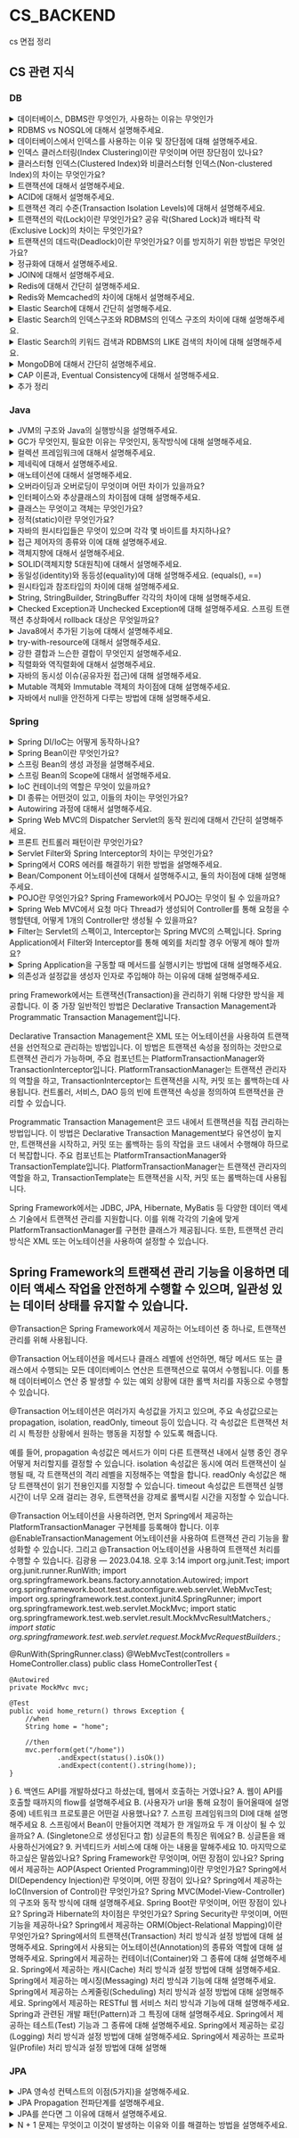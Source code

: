 # CS_BACKEND
cs 면접 정리

## CS 관련 지식

### DB

<details>
  <summary>데이터베이스, DBMS란 무엇인가, 사용하는 이유는 무엇인가</summary>
  </br>
  <p>DB (데이터베이스)는 체계적으로 구성된 데이터의 모임을 말합니다. 데이터는 컴퓨터에서 처리할 수 있는 숫자, 문자, 이미지, 음성 등의 형태가 있으며, 데이터베이스는 이러한 데이터들이 저장, 관리, 처리되는 공간입니다.</p>
  <p>DBMS는 데이터베이스 관리 시스템으로, 여러 사용자가 DB에 접근, 사용할 수 있도록 해주는 소프트웨어</p>
  <p>파일 시스템의 단점을 보완하여 데이터의 중복, 검색 등의 문제를 해결하기 위해서 사용</p>
</details>

<details>
  <summary>RDBMS vs NOSQL에 대해서 설명해주세요.</summary>
  </br>
  <p>RDBMS는 데이터베이스를 이루는 객체들의 릴레이션을 통해서 데이터를 저장하는 데이터베이스입니다. SQL을 사용해 데이터의 저장, 질의, 수정, 삭제를 할 수 있으며 데이터를 효율적으로 보관하는 것을 목적으로 하고 구조화가 굉장히 중요합니다.</p>
  <p>장점으로는 명확한 데이터 구조를 보장하고, 중복을 피할 수 있습니다.</p>
  <p>NOSQL은 RDBMS에 비해 자유로운 형태로 데이터를 저장합니다. 또한 수평확장을 할 수 있고 분산처리를 지원합니다. 다양한 형태의 NOSQL 데이터베이스가 있고, 대표적으로 key-value store, bigtable, dynamo, document db, graph db 등이 있습니다.</p>
  <p>둘은 대체될 수 있는 것이 아니고, 각각 필요한 시점에 적절히 선택해서 사용해야 합니다. 둘 다 같이쓰는 상호보완적인 존재가 될 수도 있습니다.</p>
</details>


<details>
  <summary>데이터베이스에서 인덱스를 사용하는 이유 및 장단점에 대해 설명해주세요.</summary>
  </br>
  <p>데이터베이스에서 인덱스를 사용하는 이유는 검색성능을 향상시키기 위함입니다.</p>
  <p>하지만 검색성능을 실질적으로 향상시키기 위해서는 해당 쿼리가 index를 사용하는지, 카디널리티, Selectivity 같은 요소들이 고려된 인덱스가 생성되어야 합니다.</p>
  <p>인덱스는 보통 B-트리(B-Tree)나 해시(Hash) 등의 자료구조를 사용하여 구현됩니다. B-트리 인덱스는 범위 검색에 뛰어나고, 해시 인덱스는 등값 검색에 효과적입니다.</p>
  <p>일반적인 경우의 장점으로는 빠른 검색 성능을 들 수 있습니다.</p>
  <p>일반적인 경우의 단점으로는 인덱스를 구성하는 비용 즉, 추가, 수정, 삭제 연산시에 인덱스를 형성하기 위한 추가적인 연산이 수행됩니다.인덱스를 생성하면 디스크 공간과 추가적인 쓰기 연산이 필요하므로, 인덱스를 너무 많이 사용하면 오히려 성능이 저하될 수 있습니다. 또한 인덱스가 자주 업데이트되는 경우에는 오버헤드가 발생할 수 있습니다. </p>
  <p>따라서, 인덱스를 생성할 때에는 트레이드 오프 관계에 놓여있는 요소들을 종합적으로 고려하여 생성해야합니다.</p>
</details>

<details>
  <summary>인덱스 클러스터링(Index Clustering)이란 무엇이며 어떤 장단점이 있나요?</summary>
  </br>
  <p>인덱스 클러스터링(Index Clustering)은 데이터베이스에서 인덱스와 데이터가 물리적으로 동일한 영역에 저장되는 것을 의미합니다. 즉, 클러스터형 인덱스(Clustered Index)를 생성하면 인덱스 키의 값을 기준으로 데이터가 정렬되어 저장됩니다.</p>
  <p> 장점
    <ul>
      <li>테이블에 대한 클러스터형 인덱스는 하나만 생성할 수 있습니다. 따라서 테이블에 대해 자주 사용되는 여러 개의 쿼리가 있다면, 하나의 클러스터형 인덱스로 모두 처리할 수 없을 수 있습니다.</li>
      <li>클러스터형 인덱스의 키 값이 변경되는 경우, 해당 레코드를 다시 정렬해야 하기 때문에 비용이 많이 듭니다. 따라서 키 값이 자주 변경되는 테이블에서는 클러스터형 인덱스를 사용하는 것이 적합하지 않을 수 있습니다.</li>
      <li>클러스터형 인덱스를 사용하면 인덱스 키의 값에 따라 데이터가 정렬되어 저장되기 때문에, 키 값의 분포가 균등하지 않은 경우 인덱스의 효율성이 떨어질 수 있습니다.</li>
    </ul>
  </p>
  <p> 단점
    <ul>
      <li>데이터베이스에서 인덱스를 검색할 때 물리적인 I/O 비용이 감소합니다. 클러스터형 인덱스는 인덱스 키의 값을 기준으로 데이터가 정렬되어 저장되기 때문에 검색 시 빠르게 찾을 수 있습니다.</li>
      <li>범위 검색(Range Scan)의 성능이 향상됩니다. 클러스터형 인덱스는 인덱스 키의 값에 따라 데이터가 정렬되어 저장되기 때문에 범위 검색 시 효율적으로 처리할 수 있습니다.</li>
    </ul>
  </p>
  <p>어떤 인덱스를 사용할지 선택하는 것은 해당 테이블에 대한 데이터의 사용 패턴에 따라 달라질 수 있습니다. 검색 작업이 빈번하고 대량의 데이터가 저장된 경우 클러스터형 인덱스를 사용하는 것이 적합하며, 검색 작업보다는 데이터 수정, 삭제, 추가 등의 작업이 빈번하게 발생하는 경우에는 비클러스터형 인덱스를 사용하는 것이 적합합니다.</p>
</details>

<details>
  <summary>클러스터형 인덱스(Clustered Index)와 비클러스터형 인덱스(Non-clustered Index)의 차이는 무엇인가요?</summary>
  </br>
  <p>데이터베이스에서 인덱스를 사용하는 이유는 검색성능을 향상시키기 위함입니다.</p>
  <p>
    <ul>
      <li>클러스터형 인덱스: 테이블의 모든 데이터를 지정된 칼럼 기준으로 정렬하여 저장하는 인덱스입니다. 이 때 지정된 칼럼은 유일한 값을 가져야 합니다. 클러스터형 인덱스는 테이블 당 하나만 생성할 수 있으며, 테이블 자체가 인덱스를 형성하므로 데이터베이스에서 매우 빠른 검색 속도를 제공합니다.</li>
      <li>비클러스터형 인덱스: 인덱스가 지정된 칼럼을 기준으로 데이터를 정렬하지만, 데이터 자체는 인덱스와 별도의 영역에 저장됩니다. 이 때 지정된 칼럼은 유일한 값을 가질 필요가 없습니다. 하나의 테이블에 여러 개의 비클러스터형 인덱스를 생성할 수 있으며, 인덱스를 사용하여 데이터를 찾는 데 시간이 더 걸릴 수 있지만, 데이터의 추가, 수정, 삭제 등의 작업이 발생했을 때 클러스터형 인덱스보다 더 빠르게 처리됩니다.</li>
    </ul>
  </p>
  <p>어떤 인덱스를 사용할지 선택하는 것은 해당 테이블에 대한 데이터의 사용 패턴에 따라 달라질 수 있습니다. 검색 작업이 빈번하고 대량의 데이터가 저장된 경우 클러스터형 인덱스를 사용하는 것이 적합하며, 검색 작업보다는 데이터 수정, 삭제, 추가 등의 작업이 빈번하게 발생하는 경우에는 비클러스터형 인덱스를 사용하는 것이 적합합니다.</p>
</details>

<details>
  <summary>트랜잭션에 대해서 설명해주세요.</summary>
  </br>
  <p>트랜잭션이란 데이터베이스의 상태를 변화시키는 하나의 논리적인 작업 단위라고 할 수 있으며, 트랜잭션에는 여러개의 연산이 수행될 수 있습니다.</p>
  <p>트랜잭션은 수행중에 한 작업이라도 실패하면 전부 실패하고, 모두 성공해야 성공이라고 할 수 있습니다.</p>
  <p> 트랜잭션은 데이터베이스에서 데이터의 일관성과 무결성을 보장하는 데 필수적인 개념이며, 데이터베이스에서 데이터를 안전하게 처리하기 위해서 반드시 사용되어야 합니다.</p>
</details>

<details>
  <summary>ACID에 대해서 설명해주세요.</summary>
  </br>
  <p>ACID는 트랜잭션이 안전하게 수행된다는 것을 보장하기 위한 성질입니다.</p>
  <p>
    <ul>
      <li>Atomicity(원자성): 트랜잭션의 연산은 모든 연산이 완벽히 수행되어야 하며, 한 연산이라도 실패하면 트랜잭션은 실패해야 합니다.</li>
      <li>Consistency(일관성): 트랜잭션은 유효한 상태로만 변경될 수 있습니다. DB 규칙, 조건 등을 지켜야한다.</li>
      <li>Isolation(고립성): 트랜잭션은 동시에 실행될 경우 다른 트랜잭션에 의해 영향을 받지 않고 독립적으로 실행되어야 합니다.</li>
      <li>Durability(내구성): 트랜잭션이 커밋된 이후에는 시스템 오류가 발생하더라도 커밋된 상태로 유지되는 것을 보장해야 합니다. (일반적으로 비휘발성 메모리에 데이터가 저장되는 것을 의미)</li>
    </ul>
  </p>
</details>

<details>
  <summary>트랜잭션 격리 수준(Transaction Isolation Levels)에 대해서 설명해주세요.</summary>
  </br>
  <p>트랜잭션 격리 수준(Transaction Isolation Level)은 여러 개의 트랜잭션이 동시에 실행될 때, 각 트랜잭션이 다른 트랜잭션의 영향을 받는 정도를 나타내는 개념입니다. 데이터베이스 시스템은 트랜잭션 격리 수준을 설정하여 데이터의 일관성과 무결성을 유지하면서 동시성을 향상시킵니다.</p>
  <p>
    <ul>
      <li>READ UNCOMMITTED: 다른 트랜잭션에서 커밋되지 않은 내용도 참조할 수 있다.</li>
      <li>READ COMMITTED: 다른 트랜잭션에서 커밋된 내용만 참조할 수 있다.</li>
      <li>REPEATABLE READ: 트랜잭션에 진입하기 이전에 커밋된 내용만 참조할 수 있다.</li>
      <li>SERIALIZABLE: 트랜잭션에 진입하면 락을 걸어 다른 트랜잭션이 접근하지 못하게 한다. 모든 트랜잭션을 순차적으로 실행하는 것처럼 동작합니다.(성능 매우 떨어짐)</li>
    </ul>
  </p>
</details>

<details>
  <summary>트랜잭션의 락(Lock)이란 무엇인가요? 공유 락(Shared Lock)과 배타적 락(Exclusive Lock)의 차이는 무엇인가요?</summary>
  </br>
  <p>트랜잭션에서 락(Lock)은 동시에 여러 트랜잭션이 같은 데이터에 접근할 때, 데이터의 일관성과 무결성을 유지하기 위해 사용되는 기술입니다. 트랜잭션이 데이터에 락을 걸면, 다른 트랜잭션은 그 데이터를 변경하거나 접근할 수 없게 됩니다.</p>
  <p>공유 락(Shared Lock)은 여러 트랜잭션이 동시에 데이터를 읽을 수 있는 락입니다. 여러 트랜잭션이 동시에 같은 데이터에 접근할 수 있지만, 그 데이터를 변경할 수 없습니다. 공유 락을 사용하는 경우 데이터베이스는 데이터의 일관성을 유지하면서 여러 트랜잭션이 동시에 데이터를 읽을 수 있도록 합니다.</p>
  <p>배타적 락(Exclusive Lock)은 특정 트랜잭션이 데이터를 읽고 쓸 수 있는 락입니다. 배타적 락을 건 트랜잭션이 해당 데이터를 사용 중일 때, 다른 트랜잭션은 그 데이터를 읽거나 쓸 수 없습니다. 배타적 락을 사용하는 경우 데이터베이스는 데이터의 무결성을 보장하기 위해 여러 트랜잭션들이 동시에 데이터를 변경하는 것을 방지합니다.</p>
</details>

<details>
  <summary>트랜잭션의 데드락(Deadlock)이란 무엇인가요? 이를 방지하기 위한 방법은 무엇인가요?</summary>
  </br>
  <p>데드락(Deadlock)은 두 개 이상의 트랜잭션이 서로 상대방이 가지고 있는 락을 기다리며 무한히 대기하는 상황을 말합니다. 이러한 상황에서는 어떤 트랜잭션도 진행되지 못하며, 시스템의 성능 저하나 데이터 불일치 문제를 일으킬 수 있습니다.</p>
  <p>데드락을 방지하기 위한 방법은 크게 두 가지가 있습니다. 첫 번째 방법은 트랜잭션들이 데이터베이스 객체에 접근하는 순서를 일관성 있게 유지하는 것입니다. 이를 위해서는 트랜잭션들이 데이터베이스 객체에 접근할 때 일정한 순서로 접근하도록 강제하는 방법이 있습니다. 두 번째 방법은 트랜잭션들이 필요한 데이터베이스 객체를 사용할 때 락을 설정하는 순서를 일관성 있게 유지하는 것입니다. 이를 위해서는 모든 트랜잭션에서 데이터베이스 객체에 접근할 때 일정한 순서로 락을 설정하도록 강제하는 방법이 있습니다.</p>
</details>


<details>
  <summary>정규화에 대해서 설명해주세요.</summary>
  </br>
  <p>정규화는 데이터의 중복방지, 무결성을 충족시키기 위해 데이터베이스를 설계하는 것을 의미합니다.</p>
  <p>데이터베이스 설계 시에는 데이터 중복성을 최소화하고 일관성을 유지하는 것이 중요한데, 이를 위해서는 각 데이터 요소가 중복되지 않도록 테이블을 분리하고, 각각의 테이블 간에 관계를 설정해야 합니다. 이러한 과정에서 정규화를 수행합니다.</p>
   <p>
    <ul>
      <li>제1정규화(1NF) : 테이블의 각 필드는 원자값(Atomic value)만을 포함하도록 분해합니다.</li>
      <li>제2정규화(2NF) : 테이블의 모든 필드가 기본 키에 대해 완전 함수 종속( Fully functional dependency)을 갖도록 테이블을 분해합니다.</li>
      <li>제3정규화(3NF) : 테이블에서 이행적 함수 종속(Transitive dependency)이 존재하지 않도록 테이블을 분해합니다.</li>
    </ul>
  </p>
</details>

<details>
  <summary>JOIN에 대해서 설명해주세요.</summary>
  </br>
  <p>JOIN은 두 개 이상의 테이블에서 데이터를 검색하거나 결합하는 방법입니다. JOIN은 데이터베이스에서 가장 많이 사용되는 연산 중 하나이며, 테이블 간 관계를 사용해 데이터를 가져오는 데 사용됩니다.</p>
  <p>JOIN은 일반적으로 두 가지 방법으로 수행됩니다. 첫 번째 방법은 Nested Loop Join입니다. 이 방법은 두 테이블을 루프로 반복하고 조건을 충족하는 행을 찾아 조인합니다. 두 번째 방법은 Hash Join입니다. 이 방법은 두 테이블을 해시 함수를 사용해 조인합니다. 해시 함수는 데이터의 일부를 사용해 키를 만들고 이를 사용해 테이블을 연결합니다.</p>
</details>


<details>
  <summary>Redis에 대해서 간단히 설명해주세요.</summary>
  </br>
  <p>Redis는 메모리 기반의 Key-Value 형태의 오픈소스 데이터베이스이며, NoSQL 데이터베이스의 일종입니다. 데이터를 디스크가 아닌 메모리에 저장하기 때문에 속도가 빠르며, 데이터 처리 속도가 빠르다는 장점이 있습니다.</p>
    <p>특징
    <ul>
      <li>In-Memory 데이터베이스: 데이터를 메모리에 저장하기 때문에 처리 속도가 매우 빠르며, 캐시로 많이 사용됩니다.</li>
      <li>다양한 데이터 타입 지원: 문자열(String), 리스트(List), 셋(Set), 정렬된 셋(Sorted Set), 해시(Hash) 등 다양한 데이터 타입을 지원합니다.</li>
      <li>높은 가용성(High Availability): 마스터-슬레이브 복제 기능을 지원하여, 마스터 노드가 다운되었을 때 자동으로 슬레이브 노드가 마스터 역할을 대신 수행할 수 있습니다.
      </li>
      <li>데이터 영속화(Persistence): RDB와 AOF 방식을 지원하여, 데이터의 영속성을 보장합니다.</li>
    </ul>
  </p>
  <p>스프링에서는 세션을 관리하거나, 캐싱을 하는데에 자주 사용되는 것으로 알고 있습니다.</p>
</details>

<details>
  <summary>Redis와 Memcached의 차이에 대해서 설명해주세요.</summary>
  </br>
  <p>Redis는 싱글 스레드 기반으로 동작하고, Memcached는 멀티스레드를 지원해서 멀티 프로세싱이 가능합니다.</p>
  <p>Redis는 다양한 자료구조를 지원하고, Memcached는 문자열 형태로만 저장합니다.</p>
  <p>Redis는 여러 용도로 사용할 수 있도록 다양한 기능을 지원합니다.</p>
  <p>Redis는 스냅샷, AOF 로그를 통해서 데이터 복구가 가능합니다.</p>
</details>

<details>
  <summary>Elastic Search에 대해서 간단히 설명해주세요.</summary>
  </br>
  <p>Elastic Search는 자바로 개발된 오픈소스 검색엔진 입니다. 보통 단독으로 사용하기보다는 ELK 스택이라고 부르는 Logstash, Kibana, Beats를 추가적으로 사용합니다.</p>
  <p>Inverted Index 구조로 데이터를 저장해서, 전문(Full-text) 검색시에 RDBMS에 비해 뛰어난 성능을 보장합니다.</p>
  <p>다양한 용도로 사용할 수 있습니다. (데이터 저장, 문서 검색, 위치 검색, 머신 러닝 기반 검색, 로그 분석, 보안 감사 분석 등)</p>
</details>

<details>
  <summary>Elastic Search의 인덱스구조와 RDBMS의 인덱스 구조의 차이에 대해 설명해주세요.</summary>
  </br>
  <p>Elastic Search는 Inverted-Index 구조로 데이터를 저장합니다. 이는 책의 색인을 생각해보면 쉬운데, 특정 단어가 출현하는 doc을 저장하는 것입니다. 반면 RDBMS는 B-Tree와 그와 유사한 인덱스를 사용합니다. 데이터가 어디에 존재하는지 어떤 순서로 저장하는 지의 차이라고 생각합니다. RDBMS에도 다양한 인덱스 구조가 있으나 여기서 예로 든 것은 B-Tree 인덱스입니다.</p>
</details>

<details>
  <summary>Elastic Search의 키워드 검색과 RDBMS의 LIKE 검색의 차이에 대해 설명해주세요.</summary>
  </br>
  <p>Elastic Search의 키워드 검색은 document를 저장할 때 수행하는 알고리즘과 동일한 알고리즘으로 키워드를 분리합니다. 그 중에서 랭킹알고리즘을 통해서 가장 유사한 순서대로 결과를 나타냅니다.</p>
  <p>RDBMS에서의 LIKE 검색은 와일드카드로 시작하지 않는 경우에만 인덱스를 사용하고 나머지 경우는 전체를 탐색하기 때문에 상대적으로 느립니다.</p>
</details>

<details>
  <summary>MongoDB에 대해서 간단히 설명해주세요.</summary>
  </br>
  <p></p>
</details>

<details>
  <summary>CAP 이론과, Eventual Consistency에 대해서 설명해주세요.</summary>
  </br>
  <p>CAP 이론은 분산 환경에서 모두를 만족하는 시스템은 없다는 이론입니다.</p>
  <p>
    <ul>
      <li>Consitenty(일관성): ACID의 일관성과는 약간 다릅니다. 모든 노드가 같은 시간에 같은 데이터를 보여줘야 한다는 것입니다.</li>
      <li>Availability(가용성): 모든 동작에 대한 응답이 리턴되어야 합니다.</li>
      <li>Partition Tolerance(분할 내성): 시스템 일부가 네트워크에서 연결이 끊기더라도 동작해야 합니다.</li>
    </ul>
  </p>
  <p>CAP는 해당 시스템이 이거다 하고 말하기 곤란한게 어떻게 클러스터링 하느냐에 따라 달라질 수 있습니다. 그렇기 때문에 어떤 전략을 취할 때 어떤 것을 선택했는가를 잘 알아야 합니다. (단순히 MySQL이 CA입니다. 보다는 어떤 이유로 CA인지 근거를 생각해보기) 그리고 어느정도 한계가 있는 이론이고 PACELC 이론이라고 또 있습니다.</p>
  <p>Eventual Consistency는 이 Consistency를 보장해주지 못하기 때문에 나온 개념으로, Consistency를 완전히 보장하지는 않지만, 결과적으로 언젠가는 Conssistency가 보장됨을 의미합니다.</p>
</details>


<details>
  <summary>추가 정리</summary>
쿼리 튜닝(Query tuning)이란 무엇이며 어떤 방법이 있는가요?
데이터베이스 백업과 복구에 대해 설명해주세요.
데이터베이스 보안에 대해 설명해주세요.
SQL Injection이란 무엇이며 어떻게 방지할 수 있나요?
데이터베이스 트리거(Trigger)란 무엇이며 어떤 경우에 사용하나요?
데이터베이스 뷰(View)란 무엇이며 어떤 경우에 사용하나요?
데이터베이스 샤딩(Sharding)이란 무엇이며 어떤 장단점이 있나요?
데이터베이스 파티셔닝(Partitioning)이란 무엇이며 어떤 경우에 사용하나요?
데이터베이스 쿼리(Query) 최적화에 대해 설명해주세요.
OLTP(Online Transaction Processing)와 OLAP(Online Analytical Processing)의 차이점은 무엇인가요?
데이터베이스 스키마(Schema)란 무엇이며 어떤 경우에 사용하나요?
데이터베이스 복제(Replication)란 무엇이며 어떤 경우에 사용하나요?
Table과 View의 차이
DB Key 종류 및 의미
</details>


### Java

<details>
  <summary>JVM의 구조와 Java의 실행방식을 설명해주세요.</summary>
  </br>
  <p>자바 가상 머신의 약자를 따서 줄여 부르는 용어로 JVM의 역할은 자바 애플리케이션을 클래스 로더를 통해 읽어 자바 API와 함께 실행하는 것입니다. 메모리 관리(GC)을 수행하며 스택기반의 가상머신입니다.</p>
  <p>JVM의 구조는 Class Loader, Execution engine, Runtime Data Area, JNI, Native Method Library로 이루어져 있습니다.</p>
  <ul>
    <li>클래스 로더: JVM내로 클래스를 로드하고, 링크를 통해 배치하는 작업을 수행하는 모듈</li>
    <li>실행 엔진: 바이트 코드를 실행시키는 역할</li>
    <ul>
      <li>인터프리터: 바이트 코드를 한줄 씩 실행합니다.</li>
      <li>JIT 컴파일러: 인터피르터 효율을 높이기 위한 컴파일러로 인터프리터가 반복되는 코드를 발견하면 JIT 컴파일러가 반복되는 코드를 네이티브 코드로 바꿔줍니다. 그 다음부터 인터프리터는 네이티브 코드로 컴파일된 코드를 바로 사용합니다.</li>
      <li>GC(Garbage Collector): 가비지 컬렉터로 힙 영역에서 사용되지 않는 객체들을 제거하는 작업을 의미합니다.</li>
    </ul>
    <li>Runtime Data Areas: 프로그램 실행 중에 사용되는 다양한 영역입니다.</li>
    <ul>
      <li>PC Register: Thread가 시작될 때 생성되며 현재 수행 중인 JVM 명령의 주소를 갖고 있습니다.</li>
      <li>Stack Area: 지역 변수, 파라미터 등이 생성되는 영역. 실제 객체는 Heap에 할당되고 해당 레퍼런스만 Stack에 저장됩니다.</li>
      <li>Heap Area: 동적으로 생성된 오브젝트와 배열이 저장되는 곳으로 GC의 대상 영역입니다.</li>
      <li>Method Area: 클래스 멤버 변수, 메소드 정보, Type 정보, Constant Pool, static, final 변수 등이 생성됩니다. 상수 풀(Constant Pool)은 모든 Symbolic Reference를 포함하고 있습니다.</li>
    </ul>
    <li>JNI(Java Native Interface): 자바 애플리케이션에서 C, C++, 어셈블리어로 작성된 함수를 사용할 수 있는 방법을 제공해줍니다. Native 키워드를 사용하여 메서드를 호출합니다. 대표적인 메서드는 Thread의 currentThread()입니다.</li>
    <li>Native Method Library: C, C++로 작성된 라이브러리 입니다.</li>
  </ul>
  <p>Java의 실행방식
    <ul>
    <li>자바 컴파일러(javac)가 자바 소스코드(.java)를 읽어 자바 바이트코드(.class)로 변환시킵니다.</li>
    <li>Class Loader를 통해 class 파일들을 JVM으로 로딩합니다.</li>
    <li>로딩된 class파일들은 Execution engine을 통해 해석됩니다.</li>
    <li>해석된 바이트코드는 Runtime Data Areas 에 배치되어 실질적인 수행이 이루어집니다.</li>
    </ul>
  </p>
</details>

<details>
  <summary>GC가 무엇인지, 필요한 이유는 무엇인지, 동작방식에 대해 설명해주세요.</summary>
  </br>
  <p>GC는 힙 영역에서 사용하지 않는 객체들을 제거하는 작업을 총칭합니다. 이 객체를 제거하는 작업이 필요한 이유는 자바는 개발자가 메모리를 직접 해제해줄 수 없는 언어이기 때문입니다. 따라서 객체를 사용하고 제거하는 기능이 필요하게 됩니다.</p>
  <p>GC의 동작방식은 가장 간단한 Serial GC 방식으로 설명합니다. 좀 더 진보된 GC는 G1 GC, ZGC가 있으며 여기선 다루지 않습니다.</p>
  <p>GC는 Minor GC, Major GC로 구분할 수 있습니다. Minor GC는 young 영역에서, Major GC는 old 영역에서 일어난다고 정의합니다. (Major GC, Full GC는 명확히 정의된 문서가 없습니다.) GC를 수행할 때는 GC를 수행하는 스레드 이외의 스레드는 모두 정지합니다. 이를 Stop-the-world라고 합니다.</p>
  <p>Minor GC는 Eden 영역이 가득 참에서 부터 시작됩니다. Eden 영역에서 참조가 남아있는 객체를 mark하고 survivor 영역으로 복사합니다. 그리고 Eden 영역을 비웁니다. Survivor 영역도 가득차면 같은 방식으로 다른 Survivor 영역에 복사하고 비웁니다. 이를 반복하다 보면 계속 해서 살아남는 객체는 old 영역으로 이동하게 됩니다.</p>
  <p>Major GC는 old 영역에서 일어납니다. 위와 반대로 삭제되어야 하는 객체를 mark합니다. 그리고 지웁(sweep)니다. 메모리는 단편화 된 상태이므로 이를 한 군데에 모아주는 것을 Compaction이라 하며 compact라고 합니다. 그래서 Mark-Sweep-Compact 알고리즘이라고 합니다.</p>
  <p>이것이 중요한 이유는 GC 수행시 시스템이 멈추기 때문에 의도치 않은 장애의 원인이 될 수 있습니다. 따라서 이를 위해 힙 영역을 조정하는 것을 GC 튜닝이라고 하고 JVM 메모리는 절대 마음대로 조정해선 안됩니다.</p>
</details>

<details>
  <summary>컬렉션 프레임워크에 대해서 설명해주세요.</summary>
  </br>
  <p>Java Collection은 널리 알려져 있는 자료구조를 바탕으로 객체, 데이터들을 효율적으로 관리 할 수 있는 자료구조들이 있는 라이브러리를 컬렉션 프레임워크라고 합니다.</p>
  <p>List, Set은 Collection 인터페이스을 상속받지만, Map 인터페이스는 구조상의 차이라 별도로 정의합니다.</p>
</details>

<details>
  <summary>제네릭에 대해서 설명해주세요.</summary>
  </br>
  <p>제네릭은 자바의 타입 안정성을 맡고 있습니다. 컴파일 과정에서 타입체크를 해주는 기능으로 객체의 타입을 컴파일 시에 체크하기 때문에 객체의 타입 안정성을 높이고 형변환의 번거로움을 줄여줍니다.</p>
</details>

<details>
  <summary>애노테이션에 대해서 설명해주세요.</summary>
  </br>
  <p>애노테이션은 인터페이스를 기반으로 한 문법으로 주석처럼 코드에 달아 클래스에 특별한 의미를 부여하거나 기능을 주입할 수 있습니다. built-in annotation은 상속받아서 메소드를 오버라이드 할 때 나타나는 @Override 애노테이션이 그 대표적인 예입니다.</p>
  <p>메타 애너테이션은 애노테이션을 선언할 때 사용하는 애노테이션입니다.</p>
  <ul>
    <li>@Retention: 애노테이션 유지 범위를 지정합니다. (소스, 클래스, 런타임)</li>
    <li>@Inherit: 애노테이션을 하위 클래스까지 전달여부를 지정합니다. 이 애노테이션이 있으면 하위 클래스까지 상속이 가능합니다.</li>
    <li>@Target: 해당 애노테이션을 어디에 사용할 지 결정합니다. (타입, 필드, 메서드, 파라미터, 생성자, 로컬변수, 애노테이션 타입)</li>
  </ul>
</details>

<details>
  <summary>오버라이딩과 오버로딩이 무엇이며 어떤 차이가 있을까요?</summary>
  </br>
  <p>의외로 굉장히 많은 답을 들을 수 있는 질문입니다.</p>
  <p>오버라이딩은 상위 클래스의 메소드를 재정의 하는 것을 의미합니다. 또, 런타임 다형성이기도 합니다.</p>
  <p>오버로딩은 같은 클래스 내에서 동일한 메소드 이름을 가지지만, 매개변수의 타입, 개수가 다르게 구현할 수 있는 것을 의미하며 컴파일 타임 다형성이기도 합니다. 따라서 오버라이딩 될 수 있습니다.</p>
  <p>추가로 `@Override`를 써야하는 이유를 꼭 생각해보세요. 이 애노테이션은 컴파일 타임에 오버라이딩에 대한 안정성을 부여해주기 때문에 반드시 써주는 것이 좋습니다.</p>
</details>

<details>
  <summary>인터페이스와 추상클래스의 차이점에 대해 설명해주세요.</summary>
  </br>
  <p>추상클래스는 객체의 추상적인 상위 개념으로 공통된 개념을 표현할 때 사용합니다. 단일 상속만 가능합니다. 추상클래스를 상속하는 집합간에는 연관관계가 있습니다.</p>
  <p>인터페이스는 구현 객체가 같은 동작을 한다는 것을 보장하기 위해 사용합니다. 다중 상속이 가능합니다. 인터페이스를 구현하는 집합간에는 관계가 없을 수 있습니다.</p>
</details>

<details>
  <summary>클래스는 무엇이고 객체는 무엇인가요?</summary>
  </br>
  <p>클래스는 객체를 정의하는 틀 또는 설계도와 같은 의미로 사용됩니다.</p>
  <p>객체는 식별 가능한 개체 또는 사물입니다. 객체는 구별 가능한 식별자, 특징적인 행동, 변경 가능한 상태를 가집니다. 인스턴스들을 통칭하는 용도로 사용합니다.</p>
</details>

<details>
  <summary>정적(static)이란 무엇인가요?</summary>
  </br>
  <p>static은 클래스 멤버라고 하며, 클래스 로더가 클래스를 로딩해서 메소드 메모리 영역에 적재할 때 클래스별로 관리됩니다.</p>
  <p>static 키워드를 통해 생성된 정적멤버들은 PermGen 또는 Metaspace에 저장되며 저장된 메모리는 모든 객체가 공유하며 하나의 멤버를 어디서든지 참조할 수 있는 장점이 있습니다.</p>
  <p>그러나, GC의 관리 영역 밖에 존재하기 때문에 프로그램 종료시까지 메모리가 할당된 채로 존재합니다. 너무 남발하게 되면 시스템 성능에 악영향을 줄 수 있습니다.</p>
</details>

<details>
  <summary>자바의 원시타입들은 무엇이 있으며 각각 몇 바이트를 차지하나요?</summary>
  </br>
  <p>실제 면접에서 들었던 질문입니다. 들었을 때 굉장히 당황했던 기억이 나네요.</p>
  <p>boolean(1), char(unsigned 2), byte(1), short(2), int(4), long(8), float(4), double(8)</p>
  <p>사실 JVM에 의존적이기 때문에 정확한 크기라기 보다는 대략적인 크기입니다.</p>
</details>

<details>
  <summary>접근 제어자의 종류와 이에 대해 설명해주세요.</summary>
  </br>
  <p>private, default, protected, public이 있습니다. private은 해당 클래스 내에서만 접근 가능하고, default는 해당 패키지, protected는 상속한 클래스, public은 전체 영역에서 접근 가능합니다.</p>
  <p>접근 제어자를 사용하는 이유는 외부에 보여주고 싶은 정보들을 선택적으로 제공하기 위함이고, 캡슐화와 통하는 면이 있습니다.</p>
</details>

<details>
  <summary>객체지향에 대해서 설명해주세요.</summary>
  </br>
  <p>객체지향을 정의하면, 의존성 관리입니다.</p>
  <p>객체지향으로 의존성을 관리함으로써 변경 영향을 최소화하고 독립적인 배포가 가능해지며 독립적인 개발이 가능해집니다. 따라서 객체지향에서 가장 중요한 것은 DIP(Dependency Inversion Principle)를 통한 고수준 정책(High Level Policy)와 저수준 구현 세부사항(Low Level Details)의 분리라고 할 수 있습니다.</p>
</details>

<details>
  <summary>SOLID(객체지향 5대원칙)에 대해서 설명해주세요.</summary>
  </br>
  <p>SRP(단일책임원칙)은 한 클래스의 하나의 책임만 가져야 합니다.</p>
  <p>OCP(개방-폐쇄 원칙)은 확장에는 열려 있으나 변경에는 닫혀 있어야 하며, 다형성을 활용해야 합니다.</p>
  <p>LSP(리스코프 치환 원칙)은 프로그램의 객체는 프로그램의 정확성을 깨뜨리지 않으면서 하위 타입의 인스턴스로 바꿀 수 있어야하는 원칙으로 상위 타입을 상속해서 재정의 했을 때 프로그램이 깨지지 않아야 합니다.</p>
  <p>ISP(인터페이스 분리 원칙)은 클라이언트는 자신이 사용하지 않는 메서드에 의존 관계를 맺으면 안되는 원칙입니다. 특정 클라이언트를 위한 인터페이스 여러 개가 범용 인터페이스 하나보다 더 낫습니다. 즉, 비대한 인터페이스보단 더 작고 구체적인 인터페이스로 분리해야합니다.</p>
  <p>DIP(의존관계 역전 원칙)은 추상적인 것은 자신보다 구체적인 것에 의존하지 않고, 변화하기 쉬운 것에 의존해서는 안된다는 원칙입니다. 구체적으론 구현 클래스에 의존하지 말고, 인터페이스에 의존해야 하는 원칙입니다.</p>
</details>

<details>
  <summary>동일성(identity)와 동등성(equality)에 대해 설명해주세요. (equals(), ==)</summary>
  </br>
  <p>동일성은 객체의 주소를 비교하는 것이고, 동등성은 객체의 같음을 비교하는 것입니다.</p>
  <p>기본적으로 자바에서는 Object 클래스에 정의된 equals() 메소드가 동일성 비교를 합니다. 따라서, 개발자는 원한다면 equals() 메소드를 오버라이딩해서 동등성의 판단 기준을 정의해주면 됩니다.</p>
</details>

<details>
  <summary>원시타입과 참조타입의 차이에 대해 설명해주세요.</summary>
  </br>
  <p>원시타입은 Java에서 단 8개 밖에 존재하지 않는 타입입니다. 나머지는 모두 참조타입이라고 볼 수 있고, Object 클래스이거나 이를 상속하는 클래스들로 이루어져 있습니다.</p>
  <p>원시타입은 항상 값이 존재해야 합니다. 반면, Object 타입은 null 포인터를 가질 수 있습니다. 그리고 멤버변수가 초기화될 때, 원시타입은 기본값을 가지지만, 참조타입은 null 포인터를 가지는 차이도 있습니다.</p>
</details>

<details>
  <summary>String, StringBuilder, StringBuffer 각각의 차이에 대해 설명해주세요.</summary>
  </br>
  <p>String은 불변입니다. StringBuilder와 StringBuffer는 이런 String의 특징때문에 사용하는 가변타입이라고 볼 수 있습니다.</p>
  <p>StringBuilder와 StringBuffer는 Thread-safe 여부의 차이가 있습니다. StringBuilder는 Thread-safe하지 않습니다. 따라서 Multi-Thread 환경에서 사용할 때는 StringBuffer를 사용합니다.</p>
</details>

<details>
  <summary>Checked Exception과 Unchecked Exception에 대해 설명해주세요. 스프링 트랜잭션 추상화에서 rollback 대상은 무엇일까요?</summary>
  </br>
  <p>둘의 차이는 RuntimeException을 상속하는가의 여부에 따라 다릅니다. RuntimeException을 상속하면 UncheckedException이 됩니다. 스프링 트랜잭션 추상화에서 rollback 대상은 바로 UncheckedException입니다.</p>
  <p>이 둘을 잘 알기 위해서는 토비의 스프링을 보시는 것을 추천합니다.</p>
</details>

<details>
  <summary>Java8에서 추가된 기능에 대해서 설명해주세요.</summary>
  </br>
  <p>자신이 사용한 경험을 말해주면 더 효과적일 것 같습니다.</p>
  <p>Java8에서는 Lambda식, Stream API, Optional, 날짜 시간 API, StringJoiner 등이 추가되었습니다.</p>
  <p>lambda는 함수형 프로그래밍을 지원하기 위한 기능이고, Stream API는 고차함수를 지원합니다. Optional은 Null-safety를 제공하며, Stream과 사용법이 유사합니다. 날짜 시간 API는 Joda-time등의 라이브러리에서 영향을 받아 괜찮은 API가 되었으며, StringJoiner는 문자열을 간단하게 구분자로 합칠 수 있는 기능을 제공합니다.</p>
</details>

<details>
  <summary>try-with-resource에 대해서 설명해주세요.</summary>
  </br>
  <p>try-with-resources는 자바 버전7에 도입된 문법입니다.</p>
  <p>자바 7 버전 이전에서 하나 이상의 리소스(java.lang.AutoCloseable을 구현한 객체 혹은 java.io.Closeable를 구현한 객체)를 사용할 경우 개발자가 임의로 finally 문에서 ~~.close()를 사용하여 자원 해제를 시켜줘야 했습니다.</p>
  <p>만약 개발자가 사용한 자원을 finally 문에서 해제시켜주지 않고 누락시켰다면 자원이 해제되지 않은 채로 프로그램이 오작동하게 되고, finally 문에서 자원을 해제 시켜주더라도 자원 해제를 위한 중복 코드가 발생하기 때문에 소스 코드의 가독성을 해치는 단점이 있었습니다.</p>
  <p>이를 해결하기 위해 try() 안에 사용할 리소스 객체를 명시적으로 선언하여 사용하면, try 블록 안에서 로직이 정상적으로 완료되었는지, 갑작스럽게 완료되었는지 여부와 관계 없이 JVM에서 자동으로 자원을 반납해주는 기능을 하도록 도입하였습니다.</p>
  <p>추가로, 자바 9 버전에서는 try() 문 안에 명시적으로 객체 선언을 하기 보다는 try 문 바깥에서 객체 선언을 하고 생성된 인스턴스의 변수를 넣어줄 수 있도록 바뀌었습니다.</p>
  <p>
  Java 7 : try(BufferedReader br = new BufferedReader()) <br>
  Java 9 : try(br)
  </p>
</details>

<details>
  <summary>강한 결합과 느슨한 결합이 무엇인지 설명해주세요.</summary>
  </br>
  <p>결합도는 의존성의 정도를 나타내며 다른 모듈에 대해 얼마나 많은 정보를 알고 있는지에 대한 척도입니다.</p>
  <p>어떤 모듈이 다른 모듈에 너무 자세한 부분(구현 세부사항)까지 알고 있을 경우에 강한 결합도를 가진다고 합니다.</p>
  <p>어떤 모듈이 다른 모듈에 대해 필요한 정보(인터페이스로 추상화된 고수준 정책)만 알고 있다면 두 모듈은 낮은 결합도를 가진다고 합니다.</p>
  <p>객체지향 관점에서 결합도는 객체 또는 클래스가 협력에 필요한 적절한 수준의 관계만을 유지하고 있는지를 나타냅니다. 이러한 관점에서 강한 결합도는 반드시 지양해야 하며, 개발자는 적절한 결합도를 유지할 수 있도록 고민하고 설계해야 합니다.</p>
</details>

<details>
  <summary>직렬화와 역직렬화에 대해서 설명해주세요.</summary>
  </br>
  <p>직렬화란 자바 시스템 내부에서 사용되는 객체 또는 데이터를 외부의 자바 시스템에서도 사용할 수 있도록 바이트 형태로 데이터 변환하는 기술과 바이트로 변환된 데이터를 다시 변환하는 기술(역직렬화)을 아울러서 이야기 합니다.</p>
  <p>자바 직렬화는 JVM의 메모리에서만 상주되어있는 객체 데이터를 영속화(Persistence)가 필요할 때 사용됩니다. 시스템이 종료되더라도 없어지지 않는 장점을 가지며 영속화된 데이터이기 때문에 네트워크로 전송이 가능합니다.</p>
</details>

<details>
  <summary>자바의 동시성 이슈(공유자원 접근)에 대해 설명해주세요.</summary>
  </br>
  <p></p>
</details>

<details>
  <summary>Mutable 객체와 Immutable 객체의 차이점에 대해 설명해주세요.</summary>
  </br>
  <p>Mutable 객체는 변경 가능 객체이고, Immutable 객체는 불변 객체라고 흔히들 말합니다.</p>
  <p>Mutable 객체는 도메인 개체(도메인 클래스 혹은 엔터티)로 사용됩니다. Mutable 객체의 변경 메서드는 Command method라고도 부르며, 리턴 타입을 void 로 정의합니다. 또한 void 리턴 타입의 어떠한 상태를 변경하는 메서드는 모두 Command method의 상징입니다.</p>
  <p>
  Immutable 객체는 불변객체이며 값 객체, 서비스 객체 등에 사용됩니다. Immutable 객체의 변경 메서드는 변경한 객체의 복사본을 반환해야 합니다.
  </p>
</details>

<details>
  <summary>자바에서 null을 안전하게 다루는 방법에 대해 설명해주세요.</summary>
  </br>
  <p>공개 메서드가 아닌 곳에는 assert를 사용하여 null을 방어할 수 있습니다. 또한 메서드의 인자를 받을 때 Objects.requireNonNull()을 사용하여 방어할 수 있습니다. 그리고 Optional을 사용해 리턴 타입에서 null을 반환하지 않도록 방어할 수 있습니다. 마지막으로 사전 조건과 사후 조건을 명확히 하여 계약에 의한 설계를 실천해야 합니다.</p>
</details>

### Spring

<details>
  <summary>Spring DI/IoC는 어떻게 동작하나요?</summary>
  </br>
  <p>IoC(제어의 역전)은 프로그램의 제어 흐름을 직접 제어하는 것이 아니라 외부에서 관리하는 것으로 코드의 최종호출은 개발자가 제어하는 것이 아닌 프레임워크의 내부에서 결정된 대로 이루어집니다.</p>
  <p>DI(의존관계 주입)은 Spring 프레임워크에서 지원하는 IoC의 형태로 클래스 사이의 의존관계를 빈 설정 정보를 바탕으로 컨테이너가 자동으로 연결해줍니다.</p>
  <p>스프링에서는 스프링 컨테이너 ApplicationContext를 이용하여 설정 정보를 생성, 등록하고 필요한 객체를 생성자 혹은 setter를 통해 주입합니다.</p>
</details>

<details>
  <summary>Spring Bean이란 무엇인가요?</summary>
  </br>
  <p>IoC 컨테이너 안에 들어있는 객체로 필요할 때 IoC컨테이너에서 가져와서 사용합니다. @Bean 을 사용하거나 xml설정을 통해 일반 객체를 Bean으로 등록할 수 있습니다.</p>
</details>

<details>
  <summary>스프링 Bean의 생성 과정을 설명해주세요.</summary>
  </br>
  <p>객체 생성 → 의존 설정 → 초기화 → 사용 → 소멸 과정의 생명주기를 가지고 있습니다. Bean은 스프링 컨테이너에 의해 생명주기를 관리하며 빈 초기화방법은 @PostConstruct 를 빈 소멸에서는 @PreDestroy 를 사용합니다.</p>
  <p>생성한 스프링 빈을 등록할 때는 ComponentScan을 이용하거나 @Configuration 의 @Bean 을 사용하여 빈 설정파일에 직접 빈을 등록할 수 있습니다.</p>
</details>

<details>
  <summary>스프링 Bean의 Scope에 대해서 설명해주세요.</summary>
  </br>
  <p>빈 스코프는 빈이 존재할 수 있는 범위를 뜻하며 싱글톤, 프로토타입, request, session, application 등이 있습니다.</p>
  <p>싱글톤은 기본 스코프로 스프링 컨테이너의 시작과 종료까지 유지되는 가장 넓은 범위의 스코프입니다.</p>
  <p>프로토타입은 빈의 생성과 의존관계 주입까지만 관여하고 더는 관리하지 않는 매우 짧은 범위의 스코프입니다.</p>
  <p>request는 웹 요청이 들어오고 나갈때까지 유지하는 스코프, session은 웹 세션이 생성, 종료할때까지, application은 웹 서블릿 컨텍스트와 같은 범위로 유지하는 스코프입니다.</p>
</details>

<details>
  <summary>IoC 컨테이너의 역할은 무엇이 있을까요?</summary>
  </br>
  <p>애플리케이션 실행시점에 빈 오브젝트를 인스턴스화하고 DI 한 후에 최초로 애플리케이션을 기동할 빈 하나를 제공해준다</p>
</details>

<details>
  <summary>DI 종류는 어떤것이 있고, 이들의 차이는 무엇인가요?</summary>
  </br>
  <p>DI는 세가지 방법이 있습니다. 생성자 삽입, Setter를 이용한 메소드 매개 변수 삽입, 필드 주입이 있습니다.</p>
  <p>생성자 주입은 생성자 호출시점에 딱 1번만 호출되는 것을 보장하며 불변, 필수 의존관계에 사용합니다.</p>
  <p>Setter주입은 선택, 변경 가능성이 있는 의존관계에 사용되며 스프링빈을 선택적으로 등록이 가능합니다.</p>
  <p>필드 주입은 `@Autowired` 를 사용하는데 외부에서 변경이 불가능하여 테스트 하기 힘듭니다. DI 프레임워크 없이는 작동하기 힘들며, 주로 애플리케이션과 관계없는 테스트코드나 `@Configuration` 같은 스프링 설정 목적으로 사용합니다. </p>
</details>

<details>
  <summary>Autowiring 과정에 대해서 설명해주세요.</summary>
  </br>
  <p>컨테이너에서 타입(인터페이스 또는 오브젝트)을 이용해 의존 대상 객체를 검색하고 할당할 수 있는 빈 객체를 찾아 주입한다</p>
</details>

<details>
  <summary>Spring Web MVC의 Dispatcher Servlet의 동작 원리에 대해서 간단히 설명해주세요.</summary>
  </br>
  <p></p>
</details>

<details>
  <summary>프론트 컨트롤러 패턴이란 무엇인가요?</summary>
  </br>
  <p>클라이언트의 다양한 요청마다 서블릿을 만들어서 사용한다고 하면 개발과 유지보수의 효율이 떨어질 수 밖에 없습니다. 프론트 컨트롤러 패턴을 사용함으로써 각 요청을 적절한 곳으로 위임해줌으로써 개발과 유지보수의 효율성이 증가하고 모든 요청에 대해 보안, 국제화, 라우팅 및 로그와 같은 일반적인 기능을 한 곳에서 캡슐화할 수 있습니다. Spring에서는 DispatcherServlet이 프론트 컨트롤러 패턴을 사용한 예이며, DispatcherServlet이 Bean으로 등록되어 package를 scan하고 @Controller, @RestController 애노테이션을 확인하여 어떠한 요청이 들어왔을 때 적절한 Handler Method에 위임해줍니다.</p>
</details>

<details>
  <summary>Servlet Filter와 Spring Interceptor의 차이는 무엇인가요?</summary>
  </br>
  <p>Filter는 Servlet Filter로써 javax.servlet 스펙에 포함되는 클래스입니다.</p>
  <p>Interceptor는 Spring MVC 스펙에 포함되어 있는 클래스입니다.</p>
  <p>Filter는 Servlet에서 전후처리를 담당하며, Interceptor는 Spring에서 Handler를 실행하기 전후나, ViewResolver를 통해 컨트롤러에서 리턴한 View Name으로부터 렌더링을 담당할 View 오브젝트를 준비해 돌려준 후 실제 View를 렌더링한 후에 어떠한 처리를 담당합니다.</p>
  <p>Filter는 Web Application(Tomcat을 사용할 경우 web.xml)에 등록하며, Interceptor는 Spring의 Application Context에 등록합니다.</p>
  <p>Filter는 Method Signature에 있는 Argument인 HttpServletRequest 혹은 HttpServeltResponse를 ServletRequest, ServletResponse 등으로 교체할 때 사용하거나, 데이터 변환(다운로드 파일의 압축 및 데이터 암호화 등), XSL/T를 이용한 XML 문서 변경, 사용자 인증, 자원 접근에 대한 로깅 등에 사용합니다.</p>
  <p>Interceptor의 경우 AOP를 흉내내거나, Spring 애플리케이션에서 전역적으로 전후처리 로직에서 예외를 사용하도록 하거나, Handler Method에서 사용자의 권한을 체크해서 다른 동작을 시켜준다거나 할 때 사용합니다.</p>
  <p></p>
</details>

<details>
  <summary>Spring에서 CORS 에러를 해결하기 위한 방법을 설명해주세요.</summary>
  </br>
  <p>Servlet Filter를 사용하여 커스텀한 Cors 설정하거나, WebMvcConfiguer를 구현한 Configuration 클래스를 만들어서 addCorsMappings()를 재정의할 수도 있고, 마지막으로 Spring Security에서 CorsConfigurationSource를 Bean으로 등록하고 config에 추가해줌으로써 해결할 수 있습니다.</p>
  <p>Controller 클래스에 @Crossorigin 어노테이션을 통해 해결할 수 있습니다.</p>
</details>

<details>
  <summary>Bean/Component 어노테이션에 대해서 설명해주시고, 둘의 차이점에 대해 설명해주세요.</summary>
  </br>
  <p>두 어노테이션 모두 IoC 컨테이너에 Bean을 등록하기 위해 사용합니다</p>
  <p>@Component : 개발자가 작성한 class를 기반으로 실행시점에 인스턴스 객체를 1회(싱글톤) 생성합니다</p>
  <p>@Controller, @Service, @Repository 는 모두 @Component 이며 실행시점에 자동으로 의존성을 주입합니다</p>
  <p>@Bean : 개발자가 작성한 method를 기반으로 메서드에서 반환하는 객체를 인스턴스 객체로 1회(싱글톤) 생성합니다</p>
</details>

<details>
  <summary>POJO란 무엇인가요? Spring Framework에서 POJO는 무엇이 될 수 있을까요?</summary>
  </br>
  <p>POJO는 프레임워크 인터페이스, 클래스를 구현하거나 확장하지 않은 단순한 클래스로 Java에서 제공하는 API 외에 종속되지 않습니다. 특정 환경에 종속되지 않아 코드가 간결하고 테스트 자동화에 유리합니다. 스프링에서는 도메인과 비즈니스 로직을 수행하는 대상이 POJO대상이 될 수 있습니다.</p>
</details>

<details>
  <summary>Spring Web MVC에서 요청 마다 Thread가 생성되어 Controller를 통해 요청을 수행할텐데, 어떻게 1개의 Controller만 생성될 수 있을까요?</summary>
  </br>
  <p></p>
</details>

<details>
  <summary>Filter는 Servlet의 스펙이고, Interceptor는 Spring MVC의 스펙입니다. Spring Application에서 Filter와 Interceptor를 통해 예외를 처리할 경우 어떻게 해야 할까요?</summary>
  </br>
  <p>Filter는 DispatcherServlet 외부에 존재하기 때문에 예외가 발생했을 때 ErrorController에서 처리해야 합니다. 하지만 Interceptor는 DispatcherServlet 내부에 존재하기 때문에 @ControllerAdvice를 적용해서 처리할 수 있습니다.</p>
</details>

<details>
  <summary>Spring Application을 구동할 때 메서드를 실행시키는 방법에 대해 설명해주세요.</summary>
  </br>
  <p>CommandLineRunner, ApplicationRunner를 구현한 클래스를 만들어서 실행시키는 2가지 방법이 있습니다. 또한 Spring의 ApplicationEvent를 사용한 방법, @Postconstruct를 사용한 방법, InitializingBean 인터페이스를 구현하는 방법, @Bean의 initMethod를 사용한 방법이 있습니다.</p>
</details>

<details>
  <summary>의존성과 설정값을 생성자 인자로 주입해야 하는 이유에 대해 설명해주세요.</summary>
  </br>
  <p>모든 의존성을 생성자를 통해 주입하면, 인스턴스 생성 시 즉시 어떠한 동작을 실행할 수 있습니다. 또한 추가적인 설정은 필요하지 않으며, 뜻하지 않게 의존성과 설정값을 빠뜨리는 일이 발생하지 않고 테스트에도 용이합니다.</p>
</details>

pring Framework에서는 트랜잭션(Transaction)을 관리하기 위해 다양한 방식을 제공합니다. 이 중 가장 일반적인 방법은 Declarative Transaction Management과 Programmatic Transaction Management입니다.

Declarative Transaction Management은 XML 또는 어노테이션을 사용하여 트랜잭션을 선언적으로 관리하는 방법입니다. 이 방법은 트랜잭션 속성을 정의하는 것만으로 트랜잭션 관리가 가능하며, 주요 컴포넌트는 PlatformTransactionManager와 TransactionInterceptor입니다. PlatformTransactionManager는 트랜잭션 관리자의 역할을 하고, TransactionInterceptor는 트랜잭션을 시작, 커밋 또는 롤백하는데 사용됩니다. 컨트롤러, 서비스, DAO 등의 빈에 트랜잭션 속성을 정의하여 트랜잭션을 관리할 수 있습니다.

Programmatic Transaction Management은 코드 내에서 트랜잭션을 직접 관리하는 방법입니다. 이 방법은 Declarative Transaction Management보다 유연성이 높지만, 트랜잭션을 시작하고, 커밋 또는 롤백하는 등의 작업을 코드 내에서 수행해야 하므로 더 복잡합니다. 주요 컴포넌트는 PlatformTransactionManager와 TransactionTemplate입니다. PlatformTransactionManager는 트랜잭션 관리자의 역할을 하고, TransactionTemplate는 트랜잭션을 시작, 커밋 또는 롤백하는데 사용됩니다.

Spring Framework에서는 JDBC, JPA, Hibernate, MyBatis 등 다양한 데이터 액세스 기술에서 트랜잭션 관리를 지원합니다. 이를 위해 각각의 기술에 맞게 PlatformTransactionManager를 구현한 클래스가 제공됩니다. 또한, 트랜잭션 관리 방식은 XML 또는 어노테이션을 사용하여 설정할 수 있습니다.

Spring Framework의 트랜잭션 관리 기능을 이용하면 데이터 액세스 작업을 안전하게 수행할 수 있으며, 일관성 있는 데이터 상태를 유지할 수 있습니다.
-----------------------------
@Transaction은 Spring Framework에서 제공하는 어노테이션 중 하나로, 트랜잭션 관리를 위해 사용됩니다.

@Transaction 어노테이션을 메서드나 클래스 레벨에 선언하면, 해당 메서드 또는 클래스에서 수행되는 모든 데이터베이스 연산은 트랜잭션으로 묶여서 수행됩니다. 이를 통해 데이터베이스 연산 중 발생할 수 있는 예외 상황에 대한 롤백 처리를 자동으로 수행할 수 있습니다.

@Transaction 어노테이션은 여러가지 속성값을 가지고 있으며, 주요 속성값으로는 propagation, isolation, readOnly, timeout 등이 있습니다. 각 속성값은 트랜잭션 처리 시 특정한 상황에서 원하는 행동을 지정할 수 있도록 해줍니다.

예를 들어, propagation 속성값은 메서드가 이미 다른 트랜잭션 내에서 실행 중인 경우 어떻게 처리할지를 결정할 수 있습니다. isolation 속성값은 동시에 여러 트랜잭션이 실행될 때, 각 트랜잭션의 격리 레벨을 지정해주는 역할을 합니다. readOnly 속성값은 해당 트랜잭션이 읽기 전용인지를 지정할 수 있습니다. timeout 속성값은 트랜잭션 실행 시간이 너무 오래 걸리는 경우, 트랜잭션을 강제로 롤백시킬 시간을 지정할 수 있습니다.

@Transaction 어노테이션을 사용하려면, 먼저 Spring에서 제공하는 PlatformTransactionManager 구현체를 등록해야 합니다. 이후 @EnableTransactionManagement 어노테이션을 사용하여 트랜잭션 관리 기능을 활성화할 수 있습니다. 그리고 @Transaction 어노테이션을 사용하여 트랜잭션 처리를 수행할 수 있습니다.
김광용 — 2023.04.18. 오후 3:14
import org.junit.Test;
import org.junit.runner.RunWith;
import org.springframework.beans.factory.annotation.Autowired;
import org.springframework.boot.test.autoconfigure.web.servlet.WebMvcTest;
import org.springframework.test.context.junit4.SpringRunner;
import org.springframework.test.web.servlet.MockMvc;
import static org.springframework.test.web.servlet.result.MockMvcResultMatchers.*;
import static org.springframework.test.web.servlet.request.MockMvcRequestBuilders.*;

@RunWith(SpringRunner.class)
@WebMvcTest(controllers = HomeController.class)
public class HomeControllerTest {

    @Autowired
    private MockMvc mvc;

    @Test
    public void home_return() throws Exception {
        //when
        String home = "home";

        //then
        mvc.perform(get("/home"))
                .andExpect(status().isOk())
                .andExpect(content().string(home));
    }
}
6.    백엔드 API를 개발하셨다고 하셨는데, 웹에서 호출하는 거였나요?
A.    웹이 API를 호출할 때까지의 flow를 설명해주세요
B.    (사용자가 url을 통해 요청이 들어올때에 설명중에) 네트워크 프로토콜은 어떤걸 사용했나요?
7.    스프링 프레임워크의 DI에 대해 설명해주세요
8.    스프링에서 Bean이 만들어지면 객체가 한 개일까요 두 개 이상이 될 수 있을까요?
A.    (Singletone으로 생성된다고 함) 싱글톤의 특징은 뭐에요?
B.    싱글톤을 왜 사용하신거에요?
9.    커넥티드카 서비스에 대해 아는 내용을 말해주세요
10.    마지막으로 하고싶은 말씀있나요?
Spring Framework란 무엇이며, 어떤 장점이 있나요?
Spring에서 제공하는 AOP(Aspect Oriented Programming)이란 무엇인가요?
Spring에서 DI(Dependency Injection)란 무엇이며, 어떤 장점이 있나요?
Spring에서 제공하는 IoC(Inversion of Control)란 무엇인가요?
Spring MVC(Model-View-Controller)의 구조와 동작 방식에 대해 설명해주세요.
Spring Boot란 무엇이며, 어떤 장점이 있나요?
Spring과 Hibernate의 차이점은 무엇인가요?
Spring Security란 무엇이며, 어떤 기능을 제공하나요?
Spring에서 제공하는 ORM(Object-Relational Mapping)이란 무엇인가요?
Spring에서의 트랜잭션(Transaction) 처리 방식과 설정 방법에 대해 설명해주세요.
Spring에서 사용되는 어노테이션(Annotation)의 종류와 역할에 대해 설명해주세요.
Spring에서 제공하는 컨테이너(Container)와 그 종류에 대해 설명해주세요.
Spring에서 제공하는 캐시(Cache) 처리 방식과 설정 방법에 대해 설명해주세요.
Spring에서 제공하는 메시징(Messaging) 처리 방식과 기능에 대해 설명해주세요.
Spring에서 제공하는 스케줄링(Scheduling) 처리 방식과 설정 방법에 대해 설명해주세요.
Spring에서 제공하는 RESTful 웹 서비스 처리 방식과 기능에 대해 설명해주세요.
Spring과 관련된 개발 패턴(Pattern)과 그 특징에 대해 설명해주세요.
Spring에서 제공하는 테스트(Test) 기능과 그 종류에 대해 설명해주세요.
Spring에서 제공하는 로깅(Logging) 처리 방식과 설정 방법에 대해 설명해주세요.
Spring에서 제공하는 프로파일(Profile) 처리 방식과 설정 방법에 대해 설명해



### JPA

<details>
  <summary>JPA 영속성 컨텍스트의 이점(5가지)을 설명해주세요.</summary>
  </br>
  <p>영속성 컨텍스트는 엔티티를 영구 저장하는 환경을 의미합니다.</p>
  <p>영속성 컨텍스트를 쓰는 이유는 1차 캐시, 동일성 보장, 쓰기 지연, 변경감지(Dirty checking), 지연로딩이 있습니다.</p>
  <ul>
    <li>1차 캐시: 조회가 가능하며 1차 캐시에 없으면 DB에서 조회하여 1차 캐시에 올려 놓습니다.</li>
    <li>동일성 보장: 동일성 비교가 가능합니다.(==)</li>
    <li>쓰기 지연: 트랜잭션을 지원하는 쓰기 지연이 가능하며 트랜잭션 커밋하기 전까지 SQL을 바로 보내지 않고 모아서 보낼 수 있습니다.</li>
    <li>변경 감지(Dirty checking): 스냅샷을 1차 캐시에 들어온 데이터를 찍습니다. commit 되는 시점에 Entity와 스냅샷과 비교하여 update SQL을 생성합니다.</li>
    <li>지연 로딩: 엔티티에서 해당 엔티티를 불러올 때 그 때 SQL을 날려 해당 데이터를 가져옵니다.</li>
  </ul>
</details>

<details>
  <summary>JPA Propagation 전파단계를 설명해주세요.</summary>
  </br>
  <p>대기업면접에서 나왔던 질문으로 트랜잭션 고립단계와 같이 질문할 가능성이 있습니다.</p>
  <p>JPA Propagation은 트랜잭션 동작 도중 다른 트랜잭션을 호출(실행)하는 상황에 선택할 수 있는 옵션입니다.</p>
  <p>@Transactional의 propagation 속성을 통해 피호출 트랜잭션의 입장에서는 호출한 쪽의 트랜잭션을 그대로 사용할 수도 있고, 새롭게 트랜잭션을 생성할 수도 있습니다.</p>
  <p>REQUIRED(디폴트): 부모 트랜잭션 내에서 실행하며 부모 트랜잭션이 없을 경우 새로운 트랜잭션을 생성합니다.</p>
  <p>이 외에도 종류가 REQUIRES_NEW, SUPPORTS, MANDATORY, NOT_SUPPORT, NEVER, NESTED 가 있지만 신입이 실제로 다뤄본 경험이 적기 때문에 REQUIRED(디폴트)값만 답변했습니다.</p>
</details>

<details>
  <summary>JPA를 쓴다면 그 이유에 대해서 설명해주세요.</summary>
  </br>
  <p>사실 면접관이 의도한 바를 파악하는게 중요합니다. 각기 다른 조건에서 같은 질문을 들었을 때 대답을 다르게 했던 기억이 납니다.</p>
  <p>제가 JPA를 사용하는 이유는 객체지향 프레임워크이기 때문입니다. JPA를 사용하면 비즈니스 로직이 RDBMS에 의존하는 것이 아니라, 자바 코드로 표현될 수 있기 때문입니다. 그로 인해서 생산성이 높아진다고 볼 수 있습니다.(이는 JPA에 익숙하다는 것을 전제로 합니다.)</p>
  <p>또, JPA는 JPQL로 SQL을 추상화하기 때문에 RDBMS Vendor에 관계없이 동일한 쿼리를 작성해서 같은 동작을 기대할 수 있다는 장점도 가지고 있습니다. 이는 database dialect를 지원하기 때문에 가지는 장점입니다.</p>
</details>

<details>
  <summary>N + 1 문제는 무엇이고 이것이 발생하는 이유와 이를 해결하는 방법을 설명해주세요.</summary>
  </br>
  <p>JPA와 관련된 단골문제입니다. 꼭 학습해둡시다.</p>
  <p>N + 1 쿼리 문제는 즉시 로딩과 지연 로딩 전략 각각의 상황에서 발생할 수 있습니다. 하위 엔티티들이 존재하는 경우 한 쿼리에서 모두 가져오는 것이 아닌, 필요한 곳에서 각각 쿼리가 발생하는 경우를 이릅니다.</p>
  <p>즉시 로딩에서 발생하는 이유는 JPQL을 사용하는 경우 전체 조회를 했을 때, 영속성 컨텍스트가 아닌 데이터베이스에서 직접 데이터를 조회한 다음 즉시로딩 전략이 동작하기 때문입니다.<br>
  지연 로딩에서 발생하는 이유는 지연로딩 전략을 사용한 하위 엔티티를 로드할 때, JPA에서 프록시 엔티티를 unproxy 할 때 해당 엔티티를 조회하기 위한 추가적인 쿼리가 실행되어 발생합니다.</p>
  <p>해결 방법으로는 Fetch Join이라고 불리는 JPQL의 join fetch를 사용하는 방법이 있으며, 또 다른 방법으로는 <code>@EntityGraph</code>를 사용하는 방법, <code>@Fetch(FetchMode.SUBSELECT)</code>를 사용하는 방법, <code>@BatchSize</code>를 사용해 조절하거나 전역적인 batch-size를 설정하는 방법이 있습니다.</p>
  <p>각 해결방안에 대한 유의점은 작성하지 않습니다.</p>
</details>



